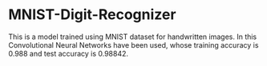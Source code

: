 # MNIST-Digit-Recognizer

This is a model trained using MNIST dataset for handwritten images. In this Convolutional Neural Networks have been used, whose training accuracy is 0.988
and test accuracy is 0.98842.
